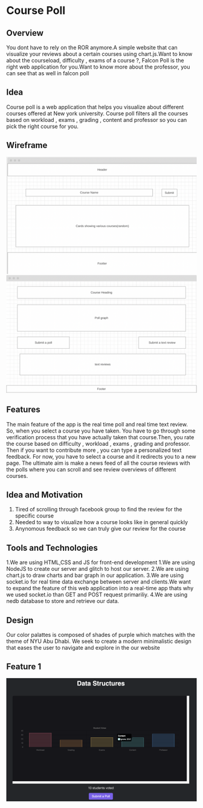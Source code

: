 # Course Poll #


## Overview ##
You dont have to rely on the ROR anymore.A simple website that can visualize your reviews about a certain courses using chart.js.Want to know about the courseload, difficulty , exams of a course ?, Falcon Poll is the right web application for you.Want to know more about the professor, you can see that as well in falcon poll

## Idea ##

Course poll is a web application that helps you visualize about different courses offered at New york university. Course poll filters all the courses based on 
workload , exams , grading , content and professor so you can pick the right course for you.

## Wireframe ##
![](https://github.com/Tauke190/Connections-Lab/blob/master/Project%202%20-%20Falcon%20Poll/wireframe1.png)
![](https://github.com/Tauke190/Connections-Lab/blob/master/Project%202%20-%20Falcon%20Poll/wireframe2.png)



## Features ##
The main feature of the app is the real time poll and real time text review. So, when you select a course you have taken. You have to go through some verification process that you have actually taken that course.Then, you rate the course based on difficulty , workload , exams , grading and professor. Then if you want to contribute more , you can type a personalized text feedback. For now, you have to select a course and it redirects you to a new page. The ultimate aim is make a news feed of all the course reviews with the polls where you can scroll and see review overviews of different courses.


## Idea and Motivation ##
1. Tired of scrolling through facebook group to find the review for the specific course
2. Needed to way to visualize how a course looks like in general quickly
3. Anynomous feedback so we can truly give our review for the course


## Tools and Technologies

1.We are using HTML,CSS and JS for front-end development
1.We are using NodeJS to create our server and glitch to host our server.
2.We are using chart.js to draw charts and bar graph in our application.
3.We are using socket.io for real time data exchange between server and clients.We want to expand the feature of this web application into a real-time app thats why we used socket.io than GET and POST request primariliy.
4.We are using nedb database to store and retrieve our data.


## Design ##
Our color palattes is composed of shades of purple which matches with the theme of NYU Abu Dhabi. We seek to create a modern minimalistic design that eases the user to navigate and explore in the our website


## Feature 1 ##
![](https://github.com/Tauke190/Course-Poll/blob/master/Screen%20Shot%202022-11-12%20at%207.25.20%20PM.png)







